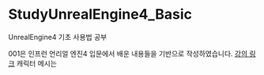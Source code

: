 # StudyUnrealEngine4_Basic

UnrealEngine4 기초 사용법 공부

001은 인프런 언리얼 엔진4 입문에서 배운 내용들을 기반으로 작성하였습니다.
[강의 링크](https://www.inflearn.com/course/%EC%96%B8%EB%A6%AC%EC%96%BC-%EC%97%94%EC%A7%844-%EC%9E%85%EB%AC%B8)
캐릭터 메시는 
